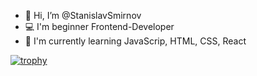 - 👋 Hi, I’m @StanislavSmirnov
- 💻 I'm beginner Frontend-Developer
- 📖 I'm currently learning JavaScrip, HTML, CSS, React

[![trophy](https://github-profile-trophy.vercel.app/?username=StanislavSmirnovv)](https://github.com/ryo-ma/github-profile-trophy)

